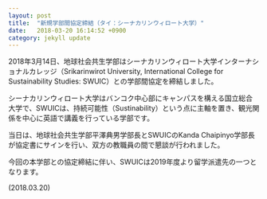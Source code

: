 ```yaml
---
layout: post
title:  "新規学部間協定締結（タイ：シーナカリンウィロート大学）"
date:   2018-03-20 16:14:52 +0900
category: jekyll update
---
```

2018年3月14日、地球社会共生学部はシーナカリンウィロート大学インターナショナルカレッジ（Srikarinwirot University, International College for Sustainability Studies: SWUIC）との学部間協定を締結しました。

シーナカリンウィロート大学はバンコク中心部にキャンパスを構える国立総合大学で、SWUICは、持続可能性（Sustinability）という点に主軸を置き、観光関係を中心に英語で講義を行っている学部です。

当日は、地球社会共生学部平澤典男学部長とSWUICのKanda Chaipinyo学部長が協定書にサインを行い、双方の教職員の間で懇談が行われました。

今回の本学部との協定締結に伴い、SWUICは2019年度より留学派遣先の一つとなります。

(2018.03.20)

[jekyll-docs]: https://jekyllrb.com/docs/home
[jekyll-gh]:   https://github.com/jekyll/jekyll
[jekyll-talk]: https://talk.jekyllrb.com/
